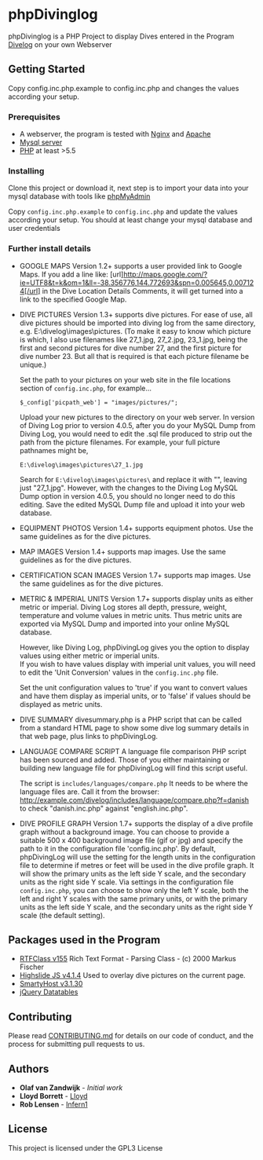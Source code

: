 # phpDivinglog

phpDivinglog is a PHP Project to display Dives entered in the Program [Divelog](http://divinglog.de/) on your own Webserver

## Getting Started

Copy config.inc.php.example to config.inc.php and changes the values according your setup. 


### Prerequisites

* A webserver, the program is tested with [Nginx](http://www.nginx.org) and [Apache](http://www.apache.org)
* [Mysql server](http://www.mysql.org)
* [PHP](http://www.php.net) at least >5.5

### Installing

Clone this project or download it, next step is to import your data into your mysql database with tools like [phpMyAdmin](https://www.phpmyadmin.net/)

Copy `config.inc.php.example` to `config.inc.php` and update the values according your setup. You should at least change your mysql database and user credentials

### Further install details

* GOOGLE MAPS Version 1.2+ supports a user provided link to Google Maps.
	If you add a line like:
[url]http://maps.google.com/?ie=UTF8&t=k&om=1&ll=-38.356776,144.772693&spn=0.005645,0.007124[/url]
	in the Dive Location Details Comments, it will get turned into a link to the specified Google Map.


* DIVE PICTURES Version 1.3+ supports dive pictures.
	For ease of use, all dive pictures should be imported into diving log from the same directory, e.g. E:\divelog\images\pictures.
	(To make it easy to know which picture is which, I also use filenames like 27_1.jpg, 27_2.jpg, 23_1.jpg, being the first and second pictures for dive number 27, and the first picture for dive number 23. But all that is required is that each picture filename be unique.)

	Set the path to your pictures on your web site in the file locations section of `config.inc.php`,
	for example...

	```
	$_config['picpath_web'] = "images/pictures/";
	```

	Upload your new pictures to the directory on your web server.
	In version of Diving Log prior to version 4.0.5, after you do your MySQL Dump from Diving Log, you would need to edit the .sql file produced to strip out the path from the picture filenames. For example, your full picture pathnames might be,

	```
	E:\divelog\images\pictures\27_1.jpg
	```

	Search for `E:\divelog\images\pictures\` and replace it with "", leaving just "27_1.jpg".
	However, with the changes to the Diving Log MySQL Dump option in version 4.0.5, you should no longer need to do this editing.  Save the edited MySQL Dump file and upload it into your web database.  

* EQUIPMENT PHOTOS Version 1.4+ supports equipment photos.  Use the same guidelines as for the dive pictures. 

* MAP IMAGES Version 1.4+ supports map images.  Use the same guidelines as for the dive pictures. 

* CERTIFICATION SCAN IMAGES Version 1.7+ supports map images.  Use the same guidelines as for the dive pictures. 

* METRIC & IMPERIAL UNITS Version 1.7+ supports display units as either metric or imperial.
	Diving Log stores all depth, pressure, weight, temperature and volume values in metric units. Thus metric units are exported via MySQL Dump and imported into your online MySQL database.

	However, like Diving Log, phpDivingLog gives you the option to display values using either metric or imperial units.  
	If you wish to have values display with imperial unit values, you will need to edit the 'Unit Conversion' values in the `config.inc.php` file.
	
	Set the unit configuration values to 'true' if you want to convert values and have them display as imperial units, or to 'false' if values should be displayed as metric units. 


* DIVE SUMMARY
	divesummary.php is a PHP script that can be called from a standard HTML page to show some dive log summary details in that web page, plus links to phpDivingLog.


* LANGUAGE COMPARE SCRIPT
	A language file comparison PHP script has been sourced and added.  Those of you either maintaining or building new language file for phpDivingLog will find this script useful.

	The script is `includes/languages/compare.php`  It needs to be where the language files are. Call it from the browser: http://example.com/divelog/includes/language/compare.php?f=danish to check "danish.inc.php" against "english.inc.php".


* DIVE PROFILE GRAPH
	Version 1.7+ supports the display of a dive profile graph without a background image. You can choose to provide a suitable 500 x 400 background image file (gif or jpg) and specify the path to it in the configuration file 'config.inc.php'.
	By default, phpDivingLog will use the setting for the length units in the configuration file to determine if metres or feet will be used in the dive profile graph. It will show the primary units as the left side Y scale, and the secondary units as the right side Y scale.
	Via settings in the configuration file `config.inc.php`, you can choose to show only the left Y scale, both the left and right Y scales with the same primary units, or with the primary units as the left side Y scale, and the secondary units as the right side Y scale (the default setting).


## Packages used in the Program
* [RTFClass v155](http://www.phpclasses.org/browse/file/7632.html) Rich Text Format - Parsing Class - (c) 2000 Markus Fischer
* [Highslide JS v4.1.4](http://highslide.com/support) Used to overlay dive pictures on the current page.
* [SmartyHost v3.1.30](http://www.smarty.net/)
* [jQuery Datatables](https://datatables.net/)

## Contributing

Please read [CONTRIBUTING.md](https://github.com/Infern1/phpDivinglog/blob/master/CONTRIBUTING.md) for details on our code of conduct, and the process for submitting pull requests to us.

## Authors
* **Olaf van Zandwijk**  - *Initial work*
* **Lloyd Borrett**  - [Lloyd](http://www.borrett.id.au/)
* **Rob Lensen**     - [Infern1](https://github.com/Infern1)


## License

This project is licensed under the GPL3 License 



